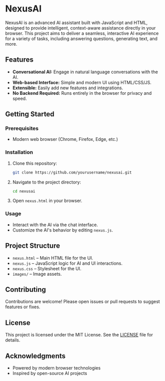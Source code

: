 # NexusAI

NexusAI is an advanced AI assistant built with JavaScript and HTML, designed to provide intelligent, context-aware assistance directly in your browser. This project aims to deliver a seamless, interactive AI experience for a variety of tasks, including answering questions, generating text, and more.

## Features
- **Conversational AI:** Engage in natural language conversations with the AI.
- **Web-based Interface:** Simple and modern UI using HTML/CSS/JS.
- **Extensible:** Easily add new features and integrations.
- **No Backend Required:** Runs entirely in the browser for privacy and speed.

## Getting Started

### Prerequisites
- Modern web browser (Chrome, Firefox, Edge, etc.)

### Installation
1. Clone this repository:
   ```bash
   git clone https://github.com/yourusername/nexusai.git
   ```
2. Navigate to the project directory:
   ```bash
   cd nexusai
   ```
3. Open `nexus.html` in your browser.

### Usage
- Interact with the AI via the chat interface.
- Customize the AI's behavior by editing `nexus.js`.

## Project Structure
- `nexus.html` – Main HTML file for the UI.
- `nexus.js` – JavaScript logic for AI and UI interactions.
- `nexus.css` – Stylesheet for the UI.
- `images/` – Image assets.

## Contributing
Contributions are welcome! Please open issues or pull requests to suggest features or fixes.

## License
This project is licensed under the MIT License. See the [LICENSE](LICENSE) file for details.

## Acknowledgments
- Powered by modern browser technologies
- Inspired by open-source AI projects
